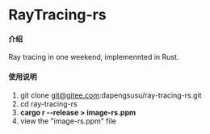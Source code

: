# RayTracing-rs

#### 介绍
Ray tracing in one weekend, implemennted in Rust.

#### 使用说明

1.  git clone git@gitee.com:dapengsusu/ray-tracing-rs.git
2.  cd ray-tracing-rs
3.  __cargo r --release > image-rs.ppm__
4.  view the "image-rs.ppm" file
